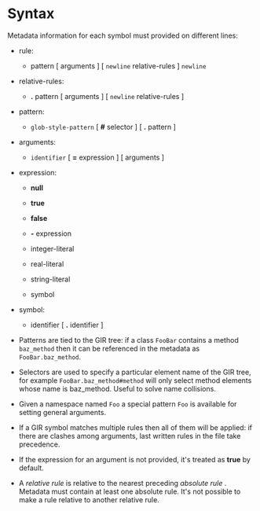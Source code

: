 

Syntax
======

Metadata information for each symbol must provided on different lines:

-   rule:

    -   pattern [ arguments ] [ `newline` relative-rules ] `newline`


-   relative-rules:

    -   **.** pattern [ arguments ] [ `newline` relative-rules ]


-   pattern:

    -   `glob-style-pattern` [ **\#** selector ] [ **.** pattern ]


-   arguments:

    -   `identifier` [ **=** expression ] [ arguments ]


-   expression:

    -   **null**

    -   **true**

    -   **false**

    -   **-** expression

    -   integer-literal

    -   real-literal

    -   string-literal

    -   symbol

-   symbol:

    -   identifier [ **.** identifier ]

<!-- -->

-   Patterns are tied to the GIR tree: if a class `FooBar` contains a method `baz_method` then it can be referenced in the metadata as `FooBar.baz_method`.

-   Selectors are used to specify a particular element name of the GIR tree, for example `FooBar.baz_method#method` will only select method elements whose name is baz\_method. Useful to solve name collisions.

-   Given a namespace named `Foo` a special pattern `Foo` is available for setting general arguments.

-   If a GIR symbol matches multiple rules then all of them will be applied: if there are clashes among arguments, last written rules in the file take precedence.

-   If the expression for an argument is not provided, it's treated as **true** by default.

-   A *relative rule* is relative to the nearest preceding *absolute rule* . Metadata must contain at least one absolute rule. It's not possible to make a rule relative to another relative rule.
